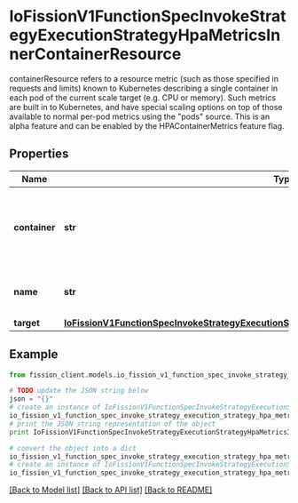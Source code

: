 # IoFissionV1FunctionSpecInvokeStrategyExecutionStrategyHpaMetricsInnerContainerResource

containerResource refers to a resource metric (such as those specified in requests and limits) known to Kubernetes describing a single container in each pod of the current scale target (e.g. CPU or memory). Such metrics are built in to Kubernetes, and have special scaling options on top of those available to normal per-pod metrics using the \"pods\" source. This is an alpha feature and can be enabled by the HPAContainerMetrics feature flag.

## Properties

Name | Type | Description | Notes
------------ | ------------- | ------------- | -------------
**container** | **str** | container is the name of the container in the pods of the scaling target | 
**name** | **str** | name is the name of the resource in question. | 
**target** | [**IoFissionV1FunctionSpecInvokeStrategyExecutionStrategyHpaMetricsInnerContainerResourceTarget**](IoFissionV1FunctionSpecInvokeStrategyExecutionStrategyHpaMetricsInnerContainerResourceTarget.md) |  | 

## Example

```python
from fission_client.models.io_fission_v1_function_spec_invoke_strategy_execution_strategy_hpa_metrics_inner_container_resource import IoFissionV1FunctionSpecInvokeStrategyExecutionStrategyHpaMetricsInnerContainerResource

# TODO update the JSON string below
json = "{}"
# create an instance of IoFissionV1FunctionSpecInvokeStrategyExecutionStrategyHpaMetricsInnerContainerResource from a JSON string
io_fission_v1_function_spec_invoke_strategy_execution_strategy_hpa_metrics_inner_container_resource_instance = IoFissionV1FunctionSpecInvokeStrategyExecutionStrategyHpaMetricsInnerContainerResource.from_json(json)
# print the JSON string representation of the object
print IoFissionV1FunctionSpecInvokeStrategyExecutionStrategyHpaMetricsInnerContainerResource.to_json()

# convert the object into a dict
io_fission_v1_function_spec_invoke_strategy_execution_strategy_hpa_metrics_inner_container_resource_dict = io_fission_v1_function_spec_invoke_strategy_execution_strategy_hpa_metrics_inner_container_resource_instance.to_dict()
# create an instance of IoFissionV1FunctionSpecInvokeStrategyExecutionStrategyHpaMetricsInnerContainerResource from a dict
io_fission_v1_function_spec_invoke_strategy_execution_strategy_hpa_metrics_inner_container_resource_form_dict = io_fission_v1_function_spec_invoke_strategy_execution_strategy_hpa_metrics_inner_container_resource.from_dict(io_fission_v1_function_spec_invoke_strategy_execution_strategy_hpa_metrics_inner_container_resource_dict)
```
[[Back to Model list]](../README.md#documentation-for-models) [[Back to API list]](../README.md#documentation-for-api-endpoints) [[Back to README]](../README.md)


